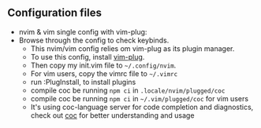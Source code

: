 ## Configuration files

- nvim & vim single config with vim-plug:
- Browse through the config to check keybinds.
  - This nvim/vim config  relies om  vim-plug as its plugin manager.
  - To use this config, install [vim-plug](https://github.com/junegunn/vim-plug).
  - Then copy my init.vim file to ```~/.config/nvim```.
  - For vim users, copy the vimrc file to `~/.vimrc`
  - run :PlugInstall, to install plugins
  - compile coc be running ```npm ci``` in ```.locale/nvim/plugged/coc```
  - compile coc be running ```npm ci``` in ```~/.vim/plugged/coc``` for vim users
  - It's using coc-language server for code completion and diagnostics, check out [coc](https://github.com/neoclide/coc.nvim) for better understanding and usage


